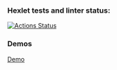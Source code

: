 ### Hexlet tests and linter status:
[![Actions Status](https://github.com/kalaysolay/java-project-71/actions/workflows/hexlet-check.yml/badge.svg)](https://github.com/kalaysolay/java-project-71/actions)

### Demos
[Demo](https://asciinema.org/a/ljfkV6P6ndJzFhTtbBaOP4ORL)
